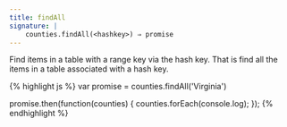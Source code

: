 ```yaml
---
title: findAll
signature: |
    counties.findAll(<hashkey>) ⇒ promise
---
```


Find items in a table with a range key via the hash key. That is find all the
items in a table associated with a hash key.


{% highlight js %}
var promise = counties.findAll('Virginia')

promise.then(function(counties) {
  counties.forEach(console.log);
});
{% endhighlight %}
